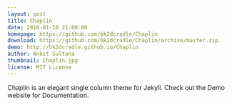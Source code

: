 ```yaml
---
layout: post
title: Chaplin 
date: 2016-01-10 21:00:00
homepage: https://github.com/bk2dcradle/Chaplin
download: https://github.com/bk2dcradle/Chaplin/archive/master.zip
demo: http://bk2dcradle.github.io/Chaplin
author: Ankit Sultana
thumbnail: Chaplin.jpg
license: MIT License
---
```


Chaplin is an elegant single column theme for Jekyll. Check out the Demo website for Documentation.
